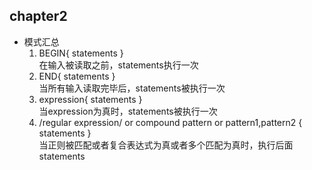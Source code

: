 ## chapter2
- 模式汇总
    1. BEGIN{ statements }<br> 
    在输入被读取之前，statements执行一次
    2. END{ statements } <br>
    当所有输入读取完毕后，statements被执行一次
    3. expression{ statements } <br>
    当expression为真时，statements被执行一次
    4. /regular expression/ or compound pattern or pattern1,pattern2 { statements } <br>
    当正则被匹配或者复合表达式为真或者多个匹配为真时，执行后面statements
